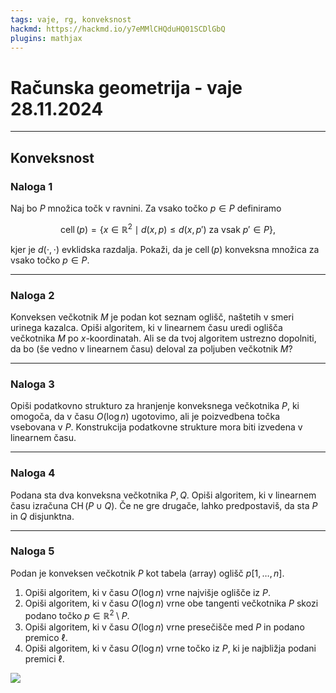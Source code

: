 ```yaml
---
tags: vaje, rg, konveksnost
hackmd: https://hackmd.io/y7eMMlCHQduHQ01SCDlGbQ
plugins: mathjax
---
```

# Računska geometrija - vaje 28.11.2024

---

## Konveksnost

### Naloga 1

Naj bo $P$ množica točk v ravnini. Za vsako točko $p\in P$ definiramo

$$
\operatorname{cell}(p)=\{ x\in \mathbb{R}^2 \mid d(x,p)\leq d(x,p') \text{ za vsak }p'\in P\},
$$

kjer je $d(\cdot,\cdot)$ evklidska razdalja.
Pokaži, da je $\operatorname{cell}(p)$ konveksna množica za vsako točko $p\in P$.

---

### Naloga 2

Konveksen večkotnik $M$ je podan kot seznam oglišč, naštetih v smeri urinega kazalca. Opiši algoritem, ki v linearnem času uredi oglišča večkotnika $M$ po $x$-koordinatah. Ali se da tvoj algoritem ustrezno dopolniti, da bo (še vedno v linearnem času) deloval za poljuben večkotnik $M$?

---

### Naloga 3

Opiši podatkovno strukturo za hranjenje konveksnega večkotnika $P$, ki omogoča, da v času $O(\log n)$ ugotovimo, ali je poizvedbena točka vsebovana v $P$. Konstrukcija podatkovne strukture mora biti izvedena v linearnem času.

---

### Naloga 4

Podana sta dva konveksna večkotnika $P, Q$. Opiši algoritem, ki v linearnem času izračuna $\operatorname{CH}(P \cup Q)$. Če ne gre drugače, lahko predpostaviš, da sta $P$ in $Q$ disjunktna.

---

### Naloga 5

Podan je konveksen večkotnik $P$ kot tabela (array) oglišč $p[1, \dots, n]$.

1. Opiši algoritem, ki v času $O(\log n)$ vrne najvišje oglišče iz $P$.
2. Opiši algoritem, ki v času $O(\log n)$ vrne obe tangenti večkotnika $P$
skozi podano točko $p\in \mathbb{R}^2 \setminus P$.
3. Opiši algoritem, ki v času $O(\log n)$ vrne presečišče med $P$ in podano premico $\ell$.
4. Opiši algoritem, ki v času $O(\log n)$ vrne točko iz $P$, ki je najbližja podani premici $\ell$.

![](https://jaanos.github.io/computational-geometry/notes/2024-25/2024-11-28/tangents.png)
